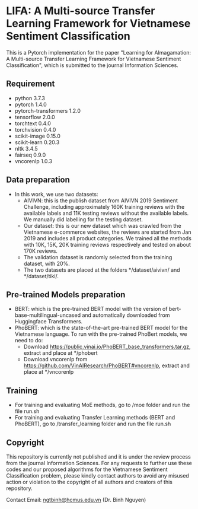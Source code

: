 # LIFA: A Multi-source Transfer Learning Framework for Vietnamese Sentiment Classification
This is a Pytorch implementation for the paper "Learning for Almagamation: A Multi-source Transfer Learning Framework for Vietnamese Sentiment Classification", which is submitted to the journal Information Sciences.

## Requirement
* python                    3.7.3
* pytorch                   1.4.0
* pytorch-transformers      1.2.0
* tensorflow                2.0.0
* torchtext                 0.4.0
* torchvision               0.4.0
* scikit-image              0.15.0
* scikit-learn              0.20.3
* nltk                      3.4.5
* fairseq                   0.9.0
* vncorenlp                 1.0.3

## Data preparation
* In this work, we use two datasets:
  * AIVIVN: this is the publish dataset from AIVIVN 2019 Sentiment Challenge, including approximately 160K training reviews with the available labels and 11K testing reviews without the available labels. We manually did labelling for the testing dataset.
  * Our dataset: this is our new dataset which was crawled from the Vietnamese e-commerce websites, the reviews are started from Jan 2019 and includes all product categories. We trained all the methods with 10K, 15K, 20K training reviews respectively and tested on about 170K reviews.
  * The validation dataset is randomly selected from the training dataset, with 20%.
  * The two datasets are placed at the folders */dataset/aivivn/ and */dataset/tiki/.

## Pre-trained Models preparation
* BERT: which is the pre-trained BERT model with the version of bert-base-multilingual-uncased and automatically downloaded from Huggingface Transformers.
* PhoBERT: which is the state-of-the-art pre-trained BERT model for the Vietnamese language. To run with the pre-trained PhoBert models, we need to do:
  * Download https://public.vinai.io/PhoBERT_base_transformers.tar.gz, extract and place at */phobert
  * Download vncorenlp from https://github.com/VinAIResearch/PhoBERT#vncorenlp, extract and place at */vncorenlp

## Training
* For training and evaluating MoE methods, go to /moe folder and run the file run.sh
* For training and evaluating Transfer Learning methods (BERT and PhoBERT), go to /transfer_learning folder and run the file run.sh

## Copyright

This repository is currently not published and it is under the review process from the journal Information Sciences. For any requests to further use these codes and our proposed algorithms for the Vietnamese Sentiment Classification problem, please kindly contact authors to avoid any misused action or violation to the copyright of all authors and creators of this repository.

Contact Email: ngtbinh@hcmus.edu.vn (Dr. Binh Nguyen)
